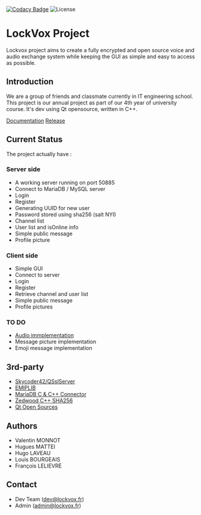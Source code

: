 [![Codacy Badge](https://app.codacy.com/project/badge/Grade/808bb4b5cc554ac79c0d9cb77c4910d2)](https://www.codacy.com/gh/ValentinGrim/LockVox/dashboard?utm_source=github.com&amp;utm_medium=referral&amp;utm_content=ValentinGrim/LockVox&amp;utm_campaign=Badge_Grade)
![License](https://img.shields.io/github/license/ValentinGrim/LockVox)
# LockVox Project

Lockvox project aims to create a fully encrypted and open source voice and audio exchange system while keeping the GUI as simple and easy to access as possible.

## Introduction

We are a group of friends and classmate currently in IT engineering school. This project is our annual project as part of our 4th year of university course.
It's dev using Qt opensource, written in C++.

[Documentation](https://lockvox.github.io/LockVox/)
[Release](https://lockvox.fr:4443/index.php/s/BMkLzFZPPwy5K7p)

## Current Status

The project actually have :

### Server side

-  A working server running on port 50885
-  Connect to MariaDB / MySQL server
-  Login
-  Register
-  Generating UUID for new user
-  Password stored using sha256 (salt NYI)
-  Channel list
-  User list and isOnline info
-  Simple public message
-  Profile picture

### Client side

-  Simple GUI
-  Connect to server
-  Login
-  Register
-  Retrieve channel and user list
-  Simple public message
-  Profile pictures

### TO DO 

-  [Audio immplementation](https://github.com/hyugzz/LVAudioSession)
-  Message picture implementation
-  Emoji message implementation

## 3rd-party

-  [Skycoder42/QSslServer](https://github.com/Skycoder42/QSslServer)
-  [EMIPLIB](https://github.com/j0r1/EMIPLIB)
-  [MariaDB C & C++ Connector](https://mariadb.com/kb/en/mariadb-connector-c/)
-  [Zedwood C++ SHA256](http://www.zedwood.com/article/cpp-sha256-function)
-  [Qt Open Sources](https://www.qt.io/licensing/)

## Authors

-  Valentin MONNOT
-  Hugues MATTEI
-  Hugo LAVEAU
-  Louis BOURGEAIS
-  François LELIEVRE

## Contact

-  Dev Team (dev@lockvox.fr)
-  Admin (admin@lockvox.fr)
